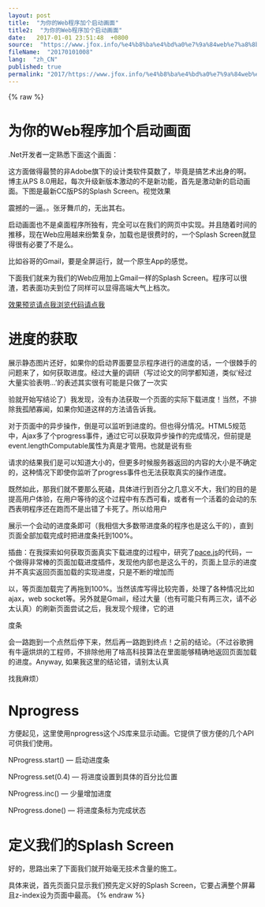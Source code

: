 ```yaml
---
layout: post
title:  "为你的Web程序加个启动画面"
title2:  "为你的Web程序加个启动画面"
date:   2017-01-01 23:51:48  +0800
source:  "https://www.jfox.info/%e4%b8%ba%e4%bd%a0%e7%9a%84web%e7%a8%8b%e5%ba%8f%e5%8a%a0%e4%b8%aa%e5%90%af%e5%8a%a8%e7%94%bb%e9%9d%a2.html"
fileName:  "20170101008"
lang:  "zh_CN"
published: true
permalink: "2017/https://www.jfox.info/%e4%b8%ba%e4%bd%a0%e7%9a%84web%e7%a8%8b%e5%ba%8f%e5%8a%a0%e4%b8%aa%e5%90%af%e5%8a%a8%e7%94%bb%e9%9d%a2.html"
---
```

{% raw %}
# 为你的Web程序加个启动画面 


.Net开发者一定熟悉下面这个画面：

这方面做得最赞的非Adobe旗下的设计类软件莫数了，毕竟是搞艺术出身的啊。博主从PS 8.0用起，每次升级新版本激动的不是新功能，首先是激动新的启动画面。下图是最新CC版PS的Splash Screen。视觉效果

震撼的一逼。。张牙舞爪的，无出其右。

启动画面也不是桌面程序所独有，完全可以在我们的网页中实现。并且随着时间的推移，现在Web应用越来纷繁复杂，加载也是很费时的，一个Splash Screen就显得很有必要了不是么。

比如谷哥的Gmail，要是全屏运行，就一个原生App的感觉。

下面我们就来为我们的Web应用加上Gmail一样的Splash Screen。程序可以很渣，若表面功夫到位了同样可以显得高端大气上档次。

[效果预览请点我](https://www.jfox.info/go.php?url=http://wayou.github.io/splash-screen-example/)[浏览代码请点我](https://www.jfox.info/go.php?url=https://github.com/wayou/splash-screen-example)

# 进度的获取

展示静态图片还好，如果你的启动界面要显示程序进行的进度的话，一个很棘手的问题来了，如何获取进度。经过大量的调研（写过论文的同学都知道，类似’经过大量实验表明…’的表述其实很有可能是只做了一次实

验就开始写结论了）我发现，没有办法获取一个页面的实际下载进度！当然，不排除我孤陋寡闻，如果你知道这样的方法请告诉我。

对于页面中的异步操作，倒是可以监听到进度的。但也得分情况。HTML5规范中，Ajax多了个progress事件，通过它可以获取异步操作的完成情况，但前提是event.lengthComputable属性为真是才管用。也就是说有些

请求的结果我们是可以知道大小的，但更多时候服务器返回的内容的大小是不确定的，这种情况下即使你监听了progress事件也无法获取真实的操作进度。

既然如此，那我们就不要那么死磕，具体进行到百分之几意义不大，我们的目的是提高用户体验，在用户等待的这个过程中有东西可看，或者有一个活着的会动的东西表明程序还在跑而不是出错了卡死了。所以给用户

展示一个会动的进度条即可（我相信大多数带进度条的程序也是这么干的），直到页面全部加载完成时把进度条托到100%。

插曲：在我探索如何获取页面真实下载进度的过程中，研究了[pace.js](https://www.jfox.info/go.php?url=https://github.com/HubSpot/pace/blob/master/pace.js)的代码，一个做得非常棒的页面加载进度插件，发现他内部也是这么干的，页面上显示的进度并不真实返回页面加载的实现进度，只是不断的增加而

以，等页面加载完了再拖到100%。当然该库写得比较完善，处理了各种情况比如ajax，web socket等。另外就是Gmail，经过大量（也有可能只有两三次，请不必太认真）的刷新页面尝试之后，我发现个规律，它的进

度条

会一路跑到一个点然后停下来，然后再一路跑到终点！之前的结论。（不过谷歌拥有牛逼烘烘的工程师，不排除他用了啥高科技算法在里面能够精确地返回页面加载的进度。Anyway, 如果我这里的结论错，请别太认真

找我麻烦）

# Nprogress

方便起见，这里使用nprogress这个JS库来显示动画。它提供了很方便的几个API可供我们使用。

NProgress.start() — 启动进度条

NProgress.set(0.4) — 将进度设置到具体的百分比位置

NProgress.inc() — 少量增加进度

NProgress.done() — 将进度条标为完成状态

# 定义我们的Splash Screen

好的，思路出来了下面我们就开始毫无技术含量的施工。

具体来说，首先页面只显示我们预先定义好的Splash Screen，它要占满整个屏幕且z-index设为页面中最高。
{% endraw %}
